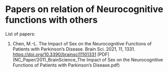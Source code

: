 # Papers on relation of Neurocognitive functions with others

List of papers:
1. Chen, M.-L. The Impact of Sex on the Neurocognitive Functions of Patients with Parkinson’s Disease. Brain Sci. 2021, 11, 1331. 
https://doi.org/10.3390/brainsci11101331 [PDF](NC_Paper/2011_BrainScience_The Impact of Sex on the Neurocognitive Functions of Patients with Parkinson’s Disease.pdf)

